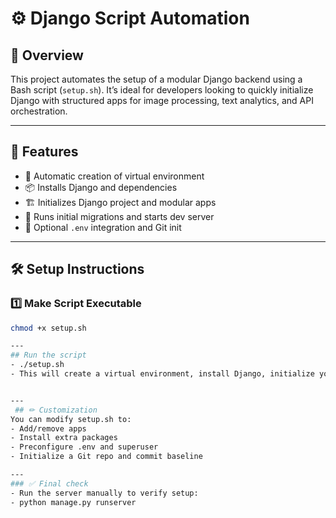 # ⚙️ Django Script Automation

## 📌 Overview
This project automates the setup of a modular Django backend using a Bash script (`setup.sh`). It’s ideal for developers looking to quickly initialize Django with structured apps for image processing, text analytics, and API orchestration.

---

## 🚀 Features

- 🔧 Automatic creation of virtual environment
- 📦 Installs Django and dependencies
- 🏗 Initializes Django project and modular apps
- 🔄 Runs initial migrations and starts dev server
- 🔐 Optional `.env` integration and Git init

---

## 🛠️ Setup Instructions

### 1️⃣ Make Script Executable

```bash
chmod +x setup.sh

---
## Run the script
- ./setup.sh
- This will create a virtual environment, install Django, initialize your apps, and launch the server at http://127.0.0.1:8000


---
 ## ✏ Customization
You can modify setup.sh to:
- Add/remove apps
- Install extra packages
- Preconfigure .env and superuser
- Initialize a Git repo and commit baseline

---
### ✅ Final check
- Run the server manually to verify setup:
- python manage.py runserver


